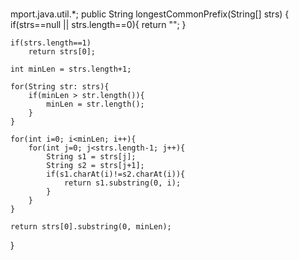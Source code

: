 # 
mport.java.util.*;
public String longestCommonPrefix(String[] strs) {
    if(strs==null || strs.length==0){
        return "";
    }
 
    if(strs.length==1) 
        return strs[0];
 
    int minLen = strs.length+1;
 
    for(String str: strs){
        if(minLen > str.length()){
            minLen = str.length();
        }
    }
 
    for(int i=0; i<minLen; i++){
        for(int j=0; j<strs.length-1; j++){
            String s1 = strs[j];
            String s2 = strs[j+1];
            if(s1.charAt(i)!=s2.charAt(i)){
                return s1.substring(0, i);
            }
        }
    }
 
    return strs[0].substring(0, minLen);
}
